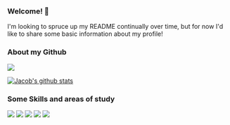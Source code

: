 ### Welcome! 👋

I'm looking to spruce up my README continually over time, but for now I'd like to share some basic information about my profile!

### About my Github
<img align="center" src="https://github-readme-stats.vercel.app/api/top-langs/?username=JG3233&theme=radical&count_private=true" />

[![Jacob's github stats](https://github-readme-stats.vercel.app/api?username=JG3233&theme=radical&count_private=true)](https://github.com/anuraghazra/github-readme-stats)


### Some Skills and areas of study 

![](https://img.shields.io/badge/Editor-VSCode-informational?style=flat&logo=<LOGO_NAME>&logoColor=white&color=34ff34)
![](https://img.shields.io/badge/OS-Windows,Linux-informational?style=flat&logo=<LOGO_NAME>&logoColor=white&color=34ff34)
![](https://img.shields.io/badge/Learning-Python-informational?style=flat&logo=<LOGO_NAME>&logoColor=white&color=34ff34)
![](https://img.shields.io/badge/Learning-Security-informational?style=flat&logo=<LOGO_NAME>&logoColor=white&color=34ff34)
![](https://img.shields.io/badge/Learning-Computer_Architecture-informational?style=flat&logo=<LOGO_NAME>&logoColor=white&color=34ff34)
